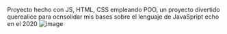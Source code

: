  Proyecto hecho con JS, HTML, CSS empleando POO, un proyecto divertido querealice para ocnsolidar mis bases sobre el lenguaje de JavaSpript echo en el 2020
 ![image](https://user-images.githubusercontent.com/85316618/210281937-bbce9c27-3155-42ac-99e8-34aee0d8ace1.png)

